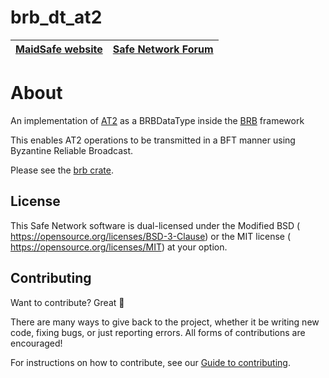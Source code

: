 # brb_dt_at2

[MaidSafe website](http://maidsafe.net) | [Safe Network Forum](https://safenetforum.org/)
:-------------------------------------: | :---------------------------------------------:

# About

An implementation of [AT2](https://arxiv.org/pdf/1812.10844.pdf) as a BRBDataType inside the [BRB](https://github.com/maidsafe/brb/) framework

This enables AT2 operations to be transmitted in a BFT manner using Byzantine Reliable Broadcast.

Please see the [brb crate](https://github.com/maidsafe/brb/).

## License

This Safe Network software is dual-licensed under the Modified BSD (<LICENSE-BSD> <https://opensource.org/licenses/BSD-3-Clause>) or the MIT license (<LICENSE-MIT> <https://opensource.org/licenses/MIT>) at your option.

## Contributing

Want to contribute? Great :tada:

There are many ways to give back to the project, whether it be writing new code, fixing bugs, or just reporting errors. All forms of contributions are encouraged!

For instructions on how to contribute, see our [Guide to contributing](https://github.com/maidsafe/QA/blob/master/CONTRIBUTING.md).
